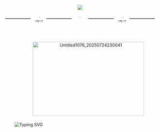 <div align="center">

![](https://komarev.com/ghpvc/?username=primalmercy&color=B8C0CA&style=plastic&label=GLLITS)
---
━━━━━━ㅤ‿̥̣‿̣̥̣̇‿̥̣ㅤ━━━━━━ㅤㅤ˙ㅤㅤ━━━━━━ㅤ‿̥̣‿̣̥̣̇‿̥̣ㅤ━━━━━━
ㅤㅤㅤ

ㅤ

ㅤㅤㅤ
ㅤ<img width="367" height="245" alt="Untitled1076_20250724230041" src="https://github.com/user-attachments/assets/bbbd6ec6-3ebb-4060-b321-ae99191d728f" />

ㅤㅤ
![Typing SVG](https://readme-typing-svg.demolab.com?plastic=&size=24&pause=4000&color=7a90d8&center=true&width=1200&lines="+Do+you+wanna+dance?+대답은+하나뿐";"너로+가득+찬+맘+super+jellyous!";"Oh,+oh,+my+God,+또+나를+보고+있잖아?";"우리만의+night,+night,+night+picnic~")
ㅤ
ㅤㅤㅤㅤㅤㅤㅤㅤㅤㅤㅤㅤㅤㅤㅤㅤㅤㅤㅤㅤㅤㅤㅤㅤㅤㅤㅤㅤㅤㅤㅤㅤㅤㅤㅤㅤㅤㅤㅤㅤㅤㅤㅤㅤㅤㅤㅤㅤㅤㅤㅤㅤㅤㅤㅤㅤㅤㅤㅤㅤㅤㅤㅤㅤㅤㅤㅤㅤㅤㅤㅤㅤㅤㅤㅤㅤㅤㅤㅤㅤㅤㅤ
